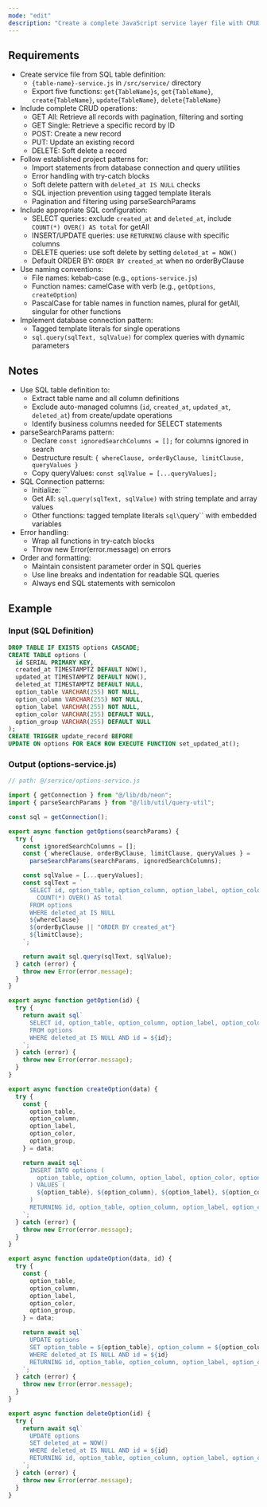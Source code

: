 ```yaml
---
mode: "edit"
description: "Create a complete JavaScript service layer file with CRUD operations based on SQL table definition, including pagination, filtering and soft delete."
---
```


## Requirements

- Create service file from SQL table definition:
  - `{table-name}-service.js` in `/src/service/` directory
  - Export five functions: `get{TableName}s`, `get{TableName}`, `create{TableName}`, `update{TableName}`, `delete{TableName}`
- Include complete CRUD operations:
  - GET All: Retrieve all records with pagination, filtering and sorting
  - GET Single: Retrieve a specific record by ID
  - POST: Create a new record
  - PUT: Update an existing record
  - DELETE: Soft delete a record
- Follow established project patterns for:
  - Import statements from database connection and query utilities
  - Error handling with try-catch blocks
  - Soft delete pattern with `deleted_at IS NULL` checks
  - SQL injection prevention using tagged template literals
  - Pagination and filtering using parseSearchParams
- Include appropriate SQL configuration:
  - SELECT queries: exclude `created_at` and `deleted_at`, include `COUNT(*) OVER() AS total` for getAll
  - INSERT/UPDATE queries: use `RETURNING` clause with specific columns
  - DELETE queries: use soft delete by setting `deleted_at = NOW()`
  - Default ORDER BY: `ORDER BY created_at` when no orderByClause
- Use naming conventions:
  - File names: kebab-case (e.g., `options-service.js`)
  - Function names: camelCase with verb (e.g., `getOptions`, `createOption`)
  - PascalCase for table names in function names, plural for getAll, singular for other functions
- Implement database connection pattern:
  - Tagged template literals for single operations
  - `sql.query(sqlText, sqlValue)` for complex queries with dynamic parameters

## Notes

- Use SQL table definition to:
  - Extract table name and all column definitions
  - Exclude auto-managed columns (`id`, `created_at`, `updated_at`, `deleted_at`) from create/update operations
  - Identify business columns needed for SELECT statements
- parseSearchParams pattern:
  - Declare `const ignoredSearchColumns = [];` for columns ignored in search
  - Destructure result: `{ whereClause, orderByClause, limitClause, queryValues }`
  - Copy queryValues: `const sqlValue = [...queryValues];`
- SQL Connection patterns:
  - Initialize: ``
  - Get All: `sql.query(sqlText, sqlValue)` with string template and array values
  - Other functions: tagged template literals `sql\`query\`` with embedded variables
- Error handling:
  - Wrap all functions in try-catch blocks
  - Throw new Error(error.message) on errors
- Order and formatting:
  - Maintain consistent parameter order in SQL queries
  - Use line breaks and indentation for readable SQL queries
  - Always end SQL statements with semicolon

## Example

### Input (SQL Definition)

```sql
DROP TABLE IF EXISTS options CASCADE;
CREATE TABLE options (
  id SERIAL PRIMARY KEY,
  created_at TIMESTAMPTZ DEFAULT NOW(),
  updated_at TIMESTAMPTZ DEFAULT NOW(),
  deleted_at TIMESTAMPTZ DEFAULT NULL,
  option_table VARCHAR(255) NOT NULL,
  option_column VARCHAR(255) NOT NULL,
  option_label VARCHAR(255) NOT NULL,
  option_color VARCHAR(255) DEFAULT NULL,
  option_group VARCHAR(255) DEFAULT NULL
);
CREATE TRIGGER update_record BEFORE
UPDATE ON options FOR EACH ROW EXECUTE FUNCTION set_updated_at();
```

### Output (options-service.js)

```javascript
// path: @/service/options-service.js

import { getConnection } from "@/lib/db/neon";
import { parseSearchParams } from "@/lib/util/query-util";

const sql = getConnection();

export async function getOptions(searchParams) {
  try {
    const ignoredSearchColumns = [];
    const { whereClause, orderByClause, limitClause, queryValues } =
      parseSearchParams(searchParams, ignoredSearchColumns);

    const sqlValue = [...queryValues];
    const sqlText = `
      SELECT id, option_table, option_column, option_label, option_color, option_group,
        COUNT(*) OVER() AS total
      FROM options
      WHERE deleted_at IS NULL
      ${whereClause}
      ${orderByClause || "ORDER BY created_at"}
      ${limitClause};
    `;

    return await sql.query(sqlText, sqlValue);
  } catch (error) {
    throw new Error(error.message);
  }
}

export async function getOption(id) {
  try {
    return await sql`
      SELECT id, option_table, option_column, option_label, option_color, option_group
      FROM options
      WHERE deleted_at IS NULL AND id = ${id};
    `;
  } catch (error) {
    throw new Error(error.message);
  }
}

export async function createOption(data) {
  try {
    const {
      option_table,
      option_column,
      option_label,
      option_color,
      option_group,
    } = data;

    return await sql`
      INSERT INTO options (
        option_table, option_column, option_label, option_color, option_group
      ) VALUES (
        ${option_table}, ${option_column}, ${option_label}, ${option_color}, ${option_group}
      )
      RETURNING id, option_table, option_column, option_label, option_color, option_group;
    `;
  } catch (error) {
    throw new Error(error.message);
  }
}

export async function updateOption(data, id) {
  try {
    const {
      option_table,
      option_column,
      option_label,
      option_color,
      option_group,
    } = data;

    return await sql`
      UPDATE options
      SET option_table = ${option_table}, option_column = ${option_column}, option_label = ${option_label}, option_color = ${option_color}, option_group = ${option_group}
      WHERE deleted_at IS NULL AND id = ${id}
      RETURNING id, option_table, option_column, option_label, option_color, option_group;
    `;
  } catch (error) {
    throw new Error(error.message);
  }
}

export async function deleteOption(id) {
  try {
    return await sql`
      UPDATE options
      SET deleted_at = NOW()
      WHERE deleted_at IS NULL AND id = ${id}
      RETURNING id, option_table, option_column, option_label, option_color, option_group;
    `;
  } catch (error) {
    throw new Error(error.message);
  }
}
```
